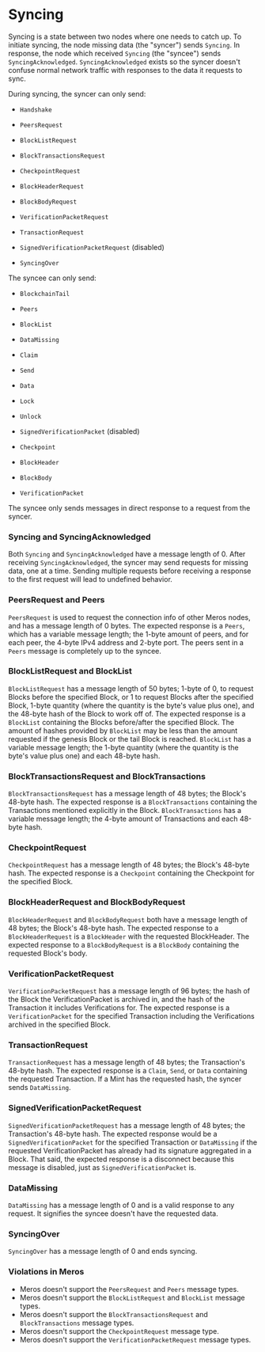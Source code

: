 # Syncing

Syncing is a state between two nodes where one needs to catch up. To initiate syncing, the node missing data (the "syncer") sends `Syncing`. In response, the node which received `Syncing` (the "syncee") sends `SyncingAcknowledged`. `SyncingAcknowledged` exists so the syncer doesn't confuse normal network traffic with responses to the data it requests to sync.

During syncing, the syncer can only send:

- `Handshake`

- `PeersRequest`
- `BlockListRequest`
- `BlockTransactionsRequest`

- `CheckpointRequest`
- `BlockHeaderRequest`
- `BlockBodyRequest`

- `VerificationPacketRequest`
- `TransactionRequest`

- `SignedVerificationPacketRequest` (disabled)

- `SyncingOver`

The syncee can only send:

- `BlockchainTail`

- `Peers`
- `BlockList`

- `DataMissing`

- `Claim`
- `Send`
- `Data`
- `Lock`
- `Unlock`

- `SignedVerificationPacket` (disabled)

- `Checkpoint`
- `BlockHeader`
- `BlockBody`
- `VerificationPacket`

The syncee only sends messages in direct response to a request from the syncer.

### Syncing and SyncingAcknowledged

Both `Syncing` and `SyncingAcknowledged` have a message length of 0. After receiving `SyncingAcknowledged`, the syncer may send requests for missing data, one at a time. Sending multiple requests before receiving a response to the first request will lead to undefined behavior.

### PeersRequest and Peers

`PeersRequest` is used to request the connection info of other Meros nodes, and has a message length of 0 bytes. The expected response is a `Peers`, which has a variable message length; the 1-byte amount of peers, and for each peer, the 4-byte IPv4 address and 2-byte port. The peers sent in a `Peers` message is completely up to the syncee.

### BlockListRequest and BlockList

`BlockListRequest` has a message length of 50 bytes; 1-byte of 0, to request Blocks before the specified Block, or 1 to request Blocks after the specified Block, 1-byte quantity (where the quantity is the byte's value plus one), and the 48-byte hash of the Block to work off of. The expected response is a `BlockList` containing the Blocks before/after the specified Block. The amount of hashes provided by `BlockList` may be less than the amount requested if the genesis Block or the tail Block is reached. `BlockList` has a variable message length; the 1-byte quantity (where the quantity is the byte's value plus one) and each 48-byte hash.

### BlockTransactionsRequest and BlockTransactions

`BlockTransactionsRequest` has a message length of 48 bytes; the Block's 48-byte hash. The expected response is a `BlockTransactions` containing the Transactions mentioned explicitly in the Block. `BlockTransactions` has a variable message length; the 4-byte amount of Transactions and each 48-byte hash.

### CheckpointRequest

`CheckpointRequest` has a message length of 48 bytes; the Block's 48-byte hash. The expected response is a `Checkpoint` containing the Checkpoint for the specified Block.

### BlockHeaderRequest and BlockBodyRequest

`BlockHeaderRequest` and `BlockBodyRequest` both have a message length of 48 bytes; the Block's 48-byte hash. The expected response to a `BlockHeaderRequest` is a `BlockHeader` with the requested BlockHeader. The expected response to a `BlockBodyRequest` is a `BlockBody` containing the requested Block's body.

### VerificationPacketRequest

`VerificationPacketRequest` has a message length of 96 bytes; the hash of the Block the VerificationPacket is archived in, and the hash of the Transaction it includes Verifications for. The expected response is a `VerificationPacket` for the specified Transaction including the Verifications archived in the specified Block.

### TransactionRequest

`TransactionRequest` has a message length of 48 bytes; the Transaction's 48-byte hash. The expected response is a `Claim`, `Send`, or `Data` containing the requested Transaction. If a Mint has the requested hash, the syncer sends `DataMissing`.

### SignedVerificationPacketRequest

`SignedVerificationPacketRequest` has a message length of 48 bytes; the Transaction's 48-byte hash. The expected response would be a `SignedVerificationPacket` for the specified Transaction or `DataMissing` if the requested VerificationPacket has already had its signature aggregated in a Block. That said, the expected response is a disconnect because this message is disabled, just as `SignedVerificationPacket` is.

### DataMissing

`DataMissing` has a message length of 0 and is a valid response to any request. It signifies the syncee doesn't have the requested data.

### SyncingOver

`SyncingOver` has a message length of 0 and ends syncing.

### Violations in Meros

- Meros doesn't support the `PeersRequest` and `Peers` message types.
- Meros doesn't support the `BlockListRequest` and `BlockList` message types.
- Meros doesn't support the `BlockTransactionsRequest` and `BlockTransactions` message types.
- Meros doesn't support the `CheckpointRequest` message type.
- Meros doesn't support the `VerificationPacketRequest` message types.
